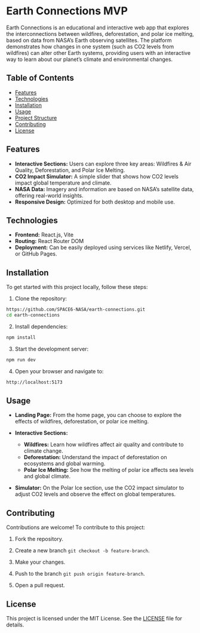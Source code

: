 
# Earth Connections MVP

Earth Connections is an educational and interactive web app that explores the interconnections between wildfires, deforestation, and polar ice melting, based on data from NASA’s Earth observing satellites. The platform demonstrates how changes in one system (such as CO2 levels from wildfires) can alter other Earth systems, providing users with an interactive way to learn about our planet’s climate and environmental changes.


## Table of Contents

- [Features](#features)
- [Technologies](#technologies)
- [Installation](#installation)
- [Usage](#usage)
- [Project Structure](#project-structure)
- [Contributing](#contributing)
- [License](#license)
 
## Features

- **Interactive Sections:** Users can explore three key areas: Wildfires & Air Quality, Deforestation, and Polar Ice Melting.
- **CO2 Impact Simulator:** A simple slider that shows how CO2 levels impact global temperature and climate.
- **NASA Data:** Imagery and information are based on NASA’s satellite data, offering real-world insights.
- **Responsive Design:** Optimized for both desktop and mobile use.



## Technologies

- **Frontend:** React.js, Vite
- **Routing:** React Router DOM
- **Deployment:** Can be easily deployed using services like Netlify, Vercel, or GitHub Pages.


## Installation

To get started with this project locally, follow these steps:

1. Clone the repository:

```bash
https://github.com/SPACE6-NASA/earth-connections.git  
cd earth-connections
```

2. Install dependencies:

```bash
npm install

```

3. Start the development server:

```bash
npm run dev

```
4. Open your browser and navigate to:

```bash
http://localhost:5173

```

    
## Usage

- **Landing Page:** From the home page, you can choose to explore the effects of wildfires, deforestation, or polar ice melting.

- **Interactive Sections:**
    - **Wildfires:** Learn how wildfires affect air quality and contribute to climate change.
    - **Deforestation:** Understand the impact of deforestation on ecosystems and global warming.
    - **Polar Ice Melting:** See how the melting of polar ice affects sea levels and global climate.
- **Simulator:** On the Polar Ice section, use the CO2 impact simulator to adjust CO2 levels and observe the effect on global temperatures.

## Contributing

Contributions are welcome! To contribute to this project:

1. Fork the repository.

2. Create a new branch `git checkout -b feature-branch`.

3. Make your changes.

4. Push to the branch `git push origin feature-branch`.

5. Open a pull request.

## License

This project is licensed under the MIT License. See the [LICENSE](https://choosealicense.com/licenses/mit/) file for details.

